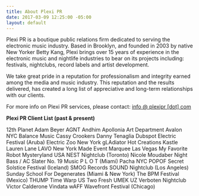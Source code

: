 ```yaml
---
title: About Plexi PR
date: 2017-03-09 12:25:00 -05:00
layout: default
---
```


Plexi PR is a boutique public relations firm dedicated to serving the electronic music industry. Based in Brooklyn, and founded in 2003 by native New Yorker Betty Kang, Plexi brings over 15 years of experience in the electronic music and nightlife industries to bear on its projects including: festivals, nightclubs, record labels and artist development.

We take great pride in a reputation for professionalism and integrity earned among the media and music industry. This reputation and the results delivered, has created a long list of appreciative and long-term relationships with our clients.

For more info on Plexi PR services, please contact: [info @ plexipr \[dot\] com](mailto:info@plexipr.com)

**Plexi PR Client List (past & present)**

12th Planet
Adam Beyer
AGNT
Andhim
Apollonia
Art Department
Avalon NYC
Balance Music
Cassy
Crookers
Danny Tenaglia
Dubspot
Electric Festival (Aruba)
Electric Zoo New York
gLAdiator
Hot Creations
Kastle
Lauren Lane
LAVO New York
Made Event
Marquee Las Vegas
My Favorite Robot
Mysteryland USA
NEST Nightclub (Toronto)
Nicole Moudaber
Night Bass / AC Slater
No. 19 Music
P L O T (Miami)
Pacha NYC
POPOF
Secret Solstice Festival (Iceland)
SMOG Records
SOUND Nightclub (Los Angeles)
Sunday School For Degenerates (Miami & New York)
The BPM Festival (Mexico)
THUMP
Time Warp US
Two Fresh
UMEK
UZ
Verboten Nightclub
Victor Calderone
Vindata
wAFF
Wavefront Festival (Chicago)